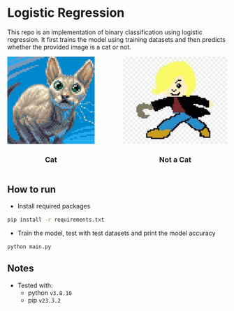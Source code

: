 # Logistic Regression

This repo is an implementation of binary classification using logistic regression.
It first trains the model using training datasets and then predicts whether the provided image is a cat or not.

<div style="display:flex; flex-direction:row; justify-content:space-between">
  <div>
    <img src="images/cat.png" alt="Your Image" height="200"/>
    <h3 style="flex:1;text-align:center;">Cat</h3>
  </div>
  <div>
    <img src="images/non_cat.jpeg" alt="Your Image" height="200"/>
    <h3 style="flex:1;text-align:center;">Not a Cat</h3>
  </div>
</div>

## How to run

- Install required packages

```sh
pip install -r requirements.txt
```

- Train the model, test with test datasets and print the model accuracy

```sh
python main.py
```

## Notes

- Tested with:
  - python `v3.8.10`
  - pip `v23.3.2`
